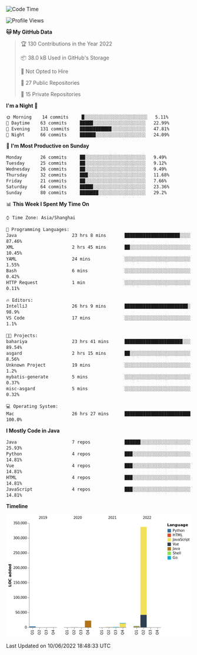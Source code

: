 <!--START_SECTION:waka-->
![Code Time](http://img.shields.io/badge/Code%20Time-0%20secs-blue)

![Profile Views](http://img.shields.io/badge/Profile%20Views-0-blue)

**🐱 My GitHub Data** 

> 🏆 130 Contributions in the Year 2022
 > 
> 📦 38.0 kB Used in GitHub's Storage 
 > 
> 🚫 Not Opted to Hire
 > 
> 📜 27 Public Repositories 
 > 
> 🔑 15 Private Repositories  
 > 
**I'm a Night 🦉** 

```text
🌞 Morning    14 commits     █░░░░░░░░░░░░░░░░░░░░░░░░   5.11% 
🌆 Daytime    63 commits     █████░░░░░░░░░░░░░░░░░░░░   22.99% 
🌃 Evening    131 commits    ████████████░░░░░░░░░░░░░   47.81% 
🌙 Night      66 commits     ██████░░░░░░░░░░░░░░░░░░░   24.09%

```
📅 **I'm Most Productive on Sunday** 

```text
Monday       26 commits     ██░░░░░░░░░░░░░░░░░░░░░░░   9.49% 
Tuesday      25 commits     ██░░░░░░░░░░░░░░░░░░░░░░░   9.12% 
Wednesday    26 commits     ██░░░░░░░░░░░░░░░░░░░░░░░   9.49% 
Thursday     32 commits     ███░░░░░░░░░░░░░░░░░░░░░░   11.68% 
Friday       21 commits     ██░░░░░░░░░░░░░░░░░░░░░░░   7.66% 
Saturday     64 commits     █████░░░░░░░░░░░░░░░░░░░░   23.36% 
Sunday       80 commits     ███████░░░░░░░░░░░░░░░░░░   29.2%

```


📊 **This Week I Spent My Time On** 

```text
⌚︎ Time Zone: Asia/Shanghai

💬 Programming Languages: 
Java                     23 hrs 8 mins       █████████████████████░░░░   87.46% 
XML                      2 hrs 45 mins       ██░░░░░░░░░░░░░░░░░░░░░░░   10.45% 
YAML                     24 mins             ░░░░░░░░░░░░░░░░░░░░░░░░░   1.55% 
Bash                     6 mins              ░░░░░░░░░░░░░░░░░░░░░░░░░   0.42% 
HTTP Request             1 min               ░░░░░░░░░░░░░░░░░░░░░░░░░   0.11%

🔥 Editors: 
IntelliJ                 26 hrs 9 mins       ████████████████████████░   98.9% 
VS Code                  17 mins             ░░░░░░░░░░░░░░░░░░░░░░░░░   1.1%

🐱‍💻 Projects: 
bahariya                 23 hrs 41 mins      ██████████████████████░░░   89.54% 
asgard                   2 hrs 15 mins       ██░░░░░░░░░░░░░░░░░░░░░░░   8.56% 
Unknown Project          19 mins             ░░░░░░░░░░░░░░░░░░░░░░░░░   1.2% 
mybatis-generate         5 mins              ░░░░░░░░░░░░░░░░░░░░░░░░░   0.37% 
misc-asgard              5 mins              ░░░░░░░░░░░░░░░░░░░░░░░░░   0.32%

💻 Operating System: 
Mac                      26 hrs 27 mins      █████████████████████████   100.0%

```

**I Mostly Code in Java** 

```text
Java                     7 repos             ██████░░░░░░░░░░░░░░░░░░░   25.93% 
Python                   4 repos             ███░░░░░░░░░░░░░░░░░░░░░░   14.81% 
Vue                      4 repos             ███░░░░░░░░░░░░░░░░░░░░░░   14.81% 
HTML                     4 repos             ███░░░░░░░░░░░░░░░░░░░░░░   14.81% 
JavaScript               4 repos             ███░░░░░░░░░░░░░░░░░░░░░░   14.81%

```


**Timeline**

![Chart not found](https://raw.githubusercontent.com/youtiaoguagua/youtiaoguagua/master/charts/bar_graph.png) 


 Last Updated on 10/06/2022 18:48:33 UTC
<!--END_SECTION:waka-->